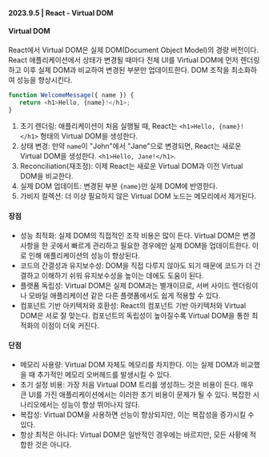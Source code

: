 #### 2023.9.5 | React - Virtual DOM

#### Virtual DOM

React에서 Virtual DOM은 실제 DOM(Document Object Model)의 경량 버전이다. React 애플리케이션에서 상태가 변경될 때마다 전체 UI를 Virtual DOM에 먼저 렌더링하고 이후 실제 DOM과 비교하여 변경된 부분만 업데이트한다. DOM 조작을 최소화하여 성능을 향상시킨다.

````javascript
function WelcomeMessage({ name }) {
   return <h1>Hello, {name}!</h1>;
}
````

1. 초기 렌더링: 애플리케이션이 처음 실행될 때, React는 `<h1>Hello, {name}!</h1>` 형태의 Virtual DOM을 생성한다.
2. 상태 변경: 만약 `name`이 "John"에서 "Jane"으로 변경되면, React는 새로운 Virtual DOM을 생성한다. `<h1>Hello, Jane!</h1>`.
3. Reconciliation(재조정): 이제 React는 새로운 Virtual DOM과 이전 Virtual DOM을 비교한다.
4. 실제 DOM 업데이트: 변경된 부분 `{name}`만 실제 DOM에 반영한다.
5. 가비지 컬렉션: 더 이상 필요하지 않은 Virtual DOM 노드는 메모리에서 제거된다. 

#### 장점
- 성능 최적화: 실제 DOM의 직접적인 조작 비용은 많이 든다. Virtual DOM은 변경 사항을 한 곳에서 빠르게 관리하고 필요한 경우에만 실제 DOM을 업데이트한다. 이로 인해 애플리케이션의 성능이 향상된다.
- 코드의 간결성과 유지보수성: DOM을 직접 다루지 않아도 되기 때문에 코드가 더 간결하고 이해하기 쉬워 유지보수성을 높이는 데에도 도움이 된다.
- 플랫폼 독립성: Virtual DOM은 실제 DOM과는 별개이므로, 서버 사이드 렌더링이나 모바일 애플리케이션 같은 다른 플랫폼에서도 쉽게 적용할 수 있다.
- 컴포넌트 기반 아키텍처와 호환성: React의 컴포넌트 기반 아키텍처와 Virtual DOM은 서로 잘 맞는다. 컴포넌트의 독립성이 높아질수록 Virtual DOM을 통한 최적화의 이점이 더욱 커진다. 

#### 단점
- 메모리 사용량: Virtual DOM 자체도 메모리를 차지한다. 이는 실제 DOM과 비교했을 때 추가적인 메모리 오버헤드를 발생시킬 수 있다.
- 초기 설정 비용: 가장 처음 Virtual DOM 트리를 생성하느 것은 비용이 든다. 매우 큰 UI를 가진 애플리케이션에서는 이러한 초기 비용이 문제가 될 수 있다. 복잡한 시나리오에서는 성능이 항상 뛰어나지 않다.
- 복잡성: Virtual DOM을 사용하면 선능이 향상되지만, 이는 복잡성을 증가시킬 수 있다. 
- 항상 최적은 아니다: Virtual DOM은 일반적인 경우에는 바르지만, 모든 사황에 적합한 것은 아니다.